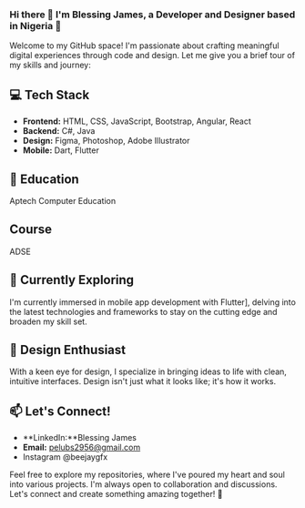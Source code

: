 ### Hi there 👋  I'm Blessing James, a Developer and Designer based in Nigeria 🚀

<!--
**DuoDduo/DuoDduo** is a ✨ _special_ ✨ repository because its `README.md` (this file) appears on your GitHub profile.

Here are some ideas to get you started:

- 🔭 I’m currently working on ...
- 🌱 I’m currently learning ...
- 👯 I’m looking to collaborate on ...
- 🤔 I’m looking for help with ...
- 💬 Ask me about ...
- 📫 How to reach me: ...
- 😄 Pronouns: ...
- ⚡ Fun fact: ...
-->



Welcome to my GitHub space! I'm passionate about crafting meaningful digital experiences through code and design. Let me give you a brief tour of my skills and journey:

## 💻 Tech Stack

- **Frontend:** HTML, CSS, JavaScript, Bootstrap, Angular, React
- **Backend:** C#, Java
- **Design:** Figma, Photoshop, Adobe Illustrator
- **Mobile:** Dart, Flutter

## 💼 Education 
Aptech Computer Education 

## Course
ADSE

## 🌱 Currently Exploring

I'm currently immersed in mobile app development with Flutter], delving into the latest technologies and frameworks to stay on the cutting edge and broaden my skill set.

## 🎨 Design Enthusiast

With a keen eye for design, I specialize in bringing ideas to life with clean, intuitive interfaces. Design isn't just what it looks like; it's how it works.

## 📫 Let's Connect!

- **LinkedIn:**Blessing James
- **Email:** pelubs2956@gmail.com
- Instagram @beejaygfx

Feel free to explore my repositories, where I've poured my heart and soul into various projects. I'm always open to collaboration and discussions. Let's connect and create something amazing together! 🚀

